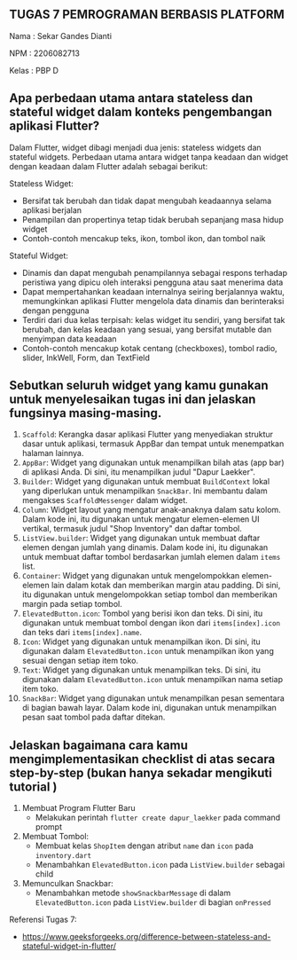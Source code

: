 TUGAS 7 PEMROGRAMAN BERBASIS PLATFORM
---
Nama    : Sekar Gandes Dianti

NPM     : 2206082713

Kelas   : PBP D

Apa perbedaan utama antara stateless dan stateful widget dalam konteks pengembangan aplikasi Flutter?
---
Dalam Flutter, widget dibagi menjadi dua jenis: stateless widgets dan stateful widgets. Perbedaan utama antara widget tanpa keadaan dan widget dengan keadaan dalam Flutter adalah sebagai berikut:

Stateless Widget:
- Bersifat tak berubah dan tidak dapat mengubah keadaannya selama aplikasi berjalan
- Penampilan dan propertinya tetap tidak berubah sepanjang masa hidup widget
- Contoh-contoh mencakup teks, ikon, tombol ikon, dan tombol naik

Stateful Widget:
- Dinamis dan dapat mengubah penampilannya sebagai respons terhadap peristiwa yang dipicu oleh interaksi pengguna atau saat menerima data
- Dapat mempertahankan keadaan internalnya seiring berjalannya waktu, memungkinkan aplikasi Flutter mengelola data dinamis dan berinteraksi dengan pengguna
- Terdiri dari dua kelas terpisah: kelas widget itu sendiri, yang bersifat tak berubah, dan kelas keadaan yang sesuai, yang bersifat mutable dan menyimpan data keadaan
- Contoh-contoh mencakup kotak centang (checkboxes), tombol radio, slider, InkWell, Form, dan TextField

Sebutkan seluruh widget yang kamu gunakan untuk menyelesaikan tugas ini dan jelaskan fungsinya masing-masing.
---
1. `Scaffold`: Kerangka dasar aplikasi Flutter yang menyediakan struktur dasar untuk aplikasi, termasuk AppBar dan tempat untuk menempatkan halaman lainnya.
2. `AppBar`: Widget yang digunakan untuk menampilkan bilah atas (app bar) di aplikasi Anda. Di sini, itu menampilkan judul "Dapur Laekker".
3. `Builder`: Widget yang digunakan untuk membuat `BuildContext` lokal yang diperlukan untuk menampilkan `SnackBar`. Ini membantu dalam mengakses `ScaffoldMessenger` dalam widget.
4. `Column`: Widget layout yang mengatur anak-anaknya dalam satu kolom. Dalam kode ini, itu digunakan untuk mengatur elemen-elemen UI vertikal, termasuk judul "Shop Inventory" dan daftar tombol.
5. `ListView.builder`: Widget yang digunakan untuk membuat daftar elemen dengan jumlah yang dinamis. Dalam kode ini, itu digunakan untuk membuat daftar tombol berdasarkan jumlah elemen dalam `items` list.
6. `Container`: Widget yang digunakan untuk mengelompokkan elemen-elemen lain dalam kotak dan memberikan margin atau padding. Di sini, itu digunakan untuk mengelompokkan setiap tombol dan memberikan margin pada setiap tombol.
7. `ElevatedButton.icon`: Tombol yang berisi ikon dan teks. Di sini, itu digunakan untuk membuat tombol dengan ikon dari `items[index].icon` dan teks dari `items[index].name`.
8. `Icon`: Widget yang digunakan untuk menampilkan ikon. Di sini, itu digunakan dalam `ElevatedButton.icon` untuk menampilkan ikon yang sesuai dengan setiap item toko.
9. `Text`: Widget yang digunakan untuk menampilkan teks. Di sini, itu digunakan dalam `ElevatedButton.icon` untuk menampilkan nama setiap item toko.
10. `SnackBar`: Widget yang digunakan untuk menampilkan pesan sementara di bagian bawah layar. Dalam kode ini, digunakan untuk menampilkan pesan saat tombol pada daftar ditekan.

Jelaskan bagaimana cara kamu mengimplementasikan checklist di atas secara step-by-step (bukan hanya sekadar mengikuti tutorial
)
---
1. Membuat Program Flutter Baru
    - Melakukan perintah `flutter create dapur_laekker` pada command prompt
2. Membuat Tombol:
    - Membuat kelas `ShopItem` dengan atribut `name` dan `icon` pada `inventory.dart`
    - Menambahkan `ElevatedButton.icon` pada `ListView.builder` sebagai child
3. Memunculkan Snackbar:
    - Menambahkan metode `showSnackbarMessage` di dalam `ElevatedButton.icon` pada `ListView.builder` di bagian `onPressed`

Referensi Tugas 7:
- https://www.geeksforgeeks.org/difference-between-stateless-and-stateful-widget-in-flutter/

